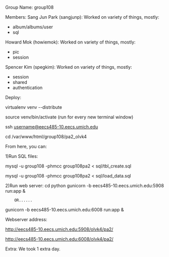 Group Name: group108

Members:
Sang Jun Park (sangjunp): Worked on variety of things, mostly:
- album/albums/user
- sql

Howard Mok (howiemok): Worked on variety of things, mostly:
- pic
- session

Spencer Kim (spegkim): Worked on variety of things, mostly:
- session
- shared
- authentication


Deploy:

virtualenv venv --distribute

source venv/bin/activate (run for every new terminal window)

ssh username@eecs485-10.eecs.umich.edu

cd /var/www/html/group108/pa2_olvk4


From here, you can:

1)Run SQL files:

mysql -u group108 -phmcc group108pa2 < sql/tbl_create.sql

mysql -u group108 -phmcc group108pa2 < sql/load_data.sql


2)Run web server:
cd python
gunicorn -b eecs485-10.eecs.umich.edu:5908 run:app &

        OR......

gunicorn -b eecs485-10.eecs.umich.edu:6008 run:app &


Webserver address:

http://eecs485-10.eecs.umich.edu:5908/olvk4/pa2/

http://eecs485-10.eecs.umich.edu:6008/olvk4/pa2/


Extra:
We took 1 extra day.
